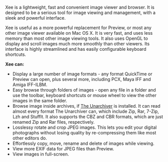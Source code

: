 Xee is a lightweight, fast and convenient image viewer and browser. It is designed to be a serious tool for image viewing and management, with a sleek and powerful interface.

Xee is useful as a more powerful replacement for Preview, or most any other image viewer available on Mac OS X. It is very fast, and uses less memory than most other image viewing tools. It also uses OpenGL to display and scroll images much more smoothly than other viewers. Its interface is highly streamlined and has easily configurable keyboard shortcuts.

**Xee can:**

  * Display a large number of image formats - any format QuickTime or Preview can open, plus several more, including PCX, Maya IFF and Amiga IFF-ILBM.
  * Easy browse through folders of images - open any file in a folder and use the toolbar, keyboard shortcuts or mouse wheel to view the other images in the same folder.
  * Browse image inside archives, if [The Unarchiver](http://wakaba.c3.cx/s/apps/unarchiver.html) is installed. It can read almost every format The Unarchiver can, which include Zip, Rar, 7-Zip, Lzh and StuffIt. It also supports the CBZ and CBR formats, which are just renamed Zip and Rar files, respectively.
  * Losslessy rotate and crop JPEG images. This lets you edit your digital photographs without losing quality by re-compressing them like most other editors do.
  * Effortlessly copy, move, rename and delete of images while viewing.
  * View more EXIF data for JPEG files than Preview.
  * View images in full-screen.